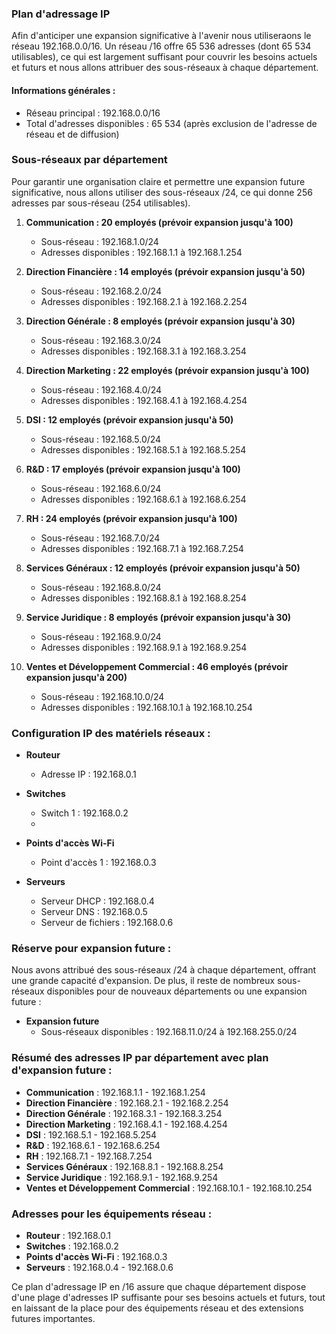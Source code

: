 ### Plan d'adressage IP
Afin d'anticiper une expansion significative à l'avenir nous utiliseraons le réseau 192.168.0.0/16.  Un réseau /16 offre 65 536 adresses (dont 65 534 utilisables), ce qui est largement suffisant pour couvrir les besoins actuels et futurs et nous allons attribuer des sous-réseaux à chaque département.

#### Informations générales :
- Réseau principal : 192.168.0.0/16
- Total d'adresses disponibles : 65 534 (après exclusion de l'adresse de réseau et de diffusion)

### Sous-réseaux par département

Pour garantir une organisation claire et permettre une expansion future significative, nous allons utiliser des sous-réseaux /24, ce qui donne 256 adresses par sous-réseau (254 utilisables).

1. **Communication : 20 employés (prévoir expansion jusqu'à 100)**
   - Sous-réseau : 192.168.1.0/24
   - Adresses disponibles : 192.168.1.1 à 192.168.1.254

2. **Direction Financière : 14 employés (prévoir expansion jusqu'à 50)**
   - Sous-réseau : 192.168.2.0/24
   - Adresses disponibles : 192.168.2.1 à 192.168.2.254

3. **Direction Générale : 8 employés (prévoir expansion jusqu'à 30)**
   - Sous-réseau : 192.168.3.0/24
   - Adresses disponibles : 192.168.3.1 à 192.168.3.254

4. **Direction Marketing : 22 employés (prévoir expansion jusqu'à 100)**
   - Sous-réseau : 192.168.4.0/24
   - Adresses disponibles : 192.168.4.1 à 192.168.4.254

5. **DSI : 12 employés (prévoir expansion jusqu'à 50)**
   - Sous-réseau : 192.168.5.0/24
   - Adresses disponibles : 192.168.5.1 à 192.168.5.254

6. **R&D : 17 employés (prévoir expansion jusqu'à 100)**
   - Sous-réseau : 192.168.6.0/24
   - Adresses disponibles : 192.168.6.1 à 192.168.6.254

7. **RH : 24 employés (prévoir expansion jusqu'à 100)**
   - Sous-réseau : 192.168.7.0/24
   - Adresses disponibles : 192.168.7.1 à 192.168.7.254

8. **Services Généraux : 12 employés (prévoir expansion jusqu'à 50)**
   - Sous-réseau : 192.168.8.0/24
   - Adresses disponibles : 192.168.8.1 à 192.168.8.254

9. **Service Juridique : 8 employés (prévoir expansion jusqu'à 30)**
   - Sous-réseau : 192.168.9.0/24
   - Adresses disponibles : 192.168.9.1 à 192.168.9.254

10. **Ventes et Développement Commercial : 46 employés (prévoir expansion jusqu'à 200)**
    - Sous-réseau : 192.168.10.0/24
    - Adresses disponibles : 192.168.10.1 à 192.168.10.254

### Configuration IP des matériels réseaux :

- **Routeur**
  - Adresse IP : 192.168.0.1

- **Switches**
  - Switch 1 : 192.168.0.2
  - 
- **Points d'accès Wi-Fi**
  - Point d'accès 1 : 192.168.0.3

- **Serveurs**
  - Serveur DHCP : 192.168.0.4
  - Serveur DNS : 192.168.0.5
  - Serveur de fichiers : 192.168.0.6

### Réserve pour expansion future :

Nous avons attribué des sous-réseaux /24 à chaque département, offrant une grande capacité d'expansion. De plus, il reste de nombreux sous-réseaux disponibles pour de nouveaux départements ou une expansion future :

- **Expansion future**
  - Sous-réseaux disponibles : 192.168.11.0/24 à 192.168.255.0/24

### Résumé des adresses IP par département avec plan d'expansion future :

- **Communication** : 192.168.1.1 - 192.168.1.254
- **Direction Financière** : 192.168.2.1 - 192.168.2.254
- **Direction Générale** : 192.168.3.1 - 192.168.3.254
- **Direction Marketing** : 192.168.4.1 - 192.168.4.254
- **DSI** : 192.168.5.1 - 192.168.5.254
- **R&D** : 192.168.6.1 - 192.168.6.254
- **RH** : 192.168.7.1 - 192.168.7.254
- **Services Généraux** : 192.168.8.1 - 192.168.8.254
- **Service Juridique** : 192.168.9.1 - 192.168.9.254
- **Ventes et Développement Commercial** : 192.168.10.1 - 192.168.10.254

### Adresses pour les équipements réseau :

- **Routeur** : 192.168.0.1
- **Switches** : 192.168.0.2
- **Points d'accès Wi-Fi** : 192.168.0.3
- **Serveurs** : 192.168.0.4 - 192.168.0.6

Ce plan d'adressage IP en /16 assure que chaque département dispose d'une plage d'adresses IP suffisante pour ses besoins actuels et futurs, tout en laissant de la place pour des équipements réseau et des extensions futures importantes.
